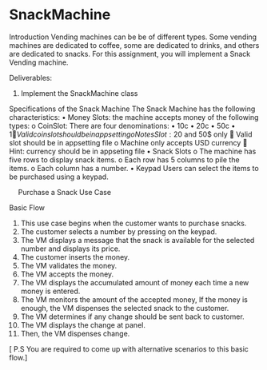 # SnackMachine

Introduction
Vending machines can be be of different types. Some vending machines are dedicated to coffee, some are dedicated to drinks, and others are dedicated to snacks. For this assignment, you will implement a Snack Vending machine. 

Deliverables:
1.	Implement the SnackMachine class

Specifications of the Snack Machine 
The Snack Machine has the following characteristics:
•	Money Slots: the machine accepts money of the following types:
o	CoinSlot: There are four denominations: • 10c • 20c • 50c • $1 
	Valid coin slot should be in appsetting 
o	Notes Slot :20$ and 50$ only
	Valid slot should be in appsetting file 
o	Machine only accepts USD currency
	Hint: currency should be in appseting file 
•	Snack Slots
o	The machine has five rows to display snack items.
o	Each row has 5 columns to pile the items.
o	Each column has a number.
•	Keypad
Users can select the items to be purchased using a keypad.

 
Purchase a Snack Use Case

Basic Flow
1.	This use case begins when the customer wants to purchase snacks.
2.	The customer selects a number by pressing on the keypad. 
3.	The VM displays a message that the snack is available for the selected number and displays its price.
4.	The customer inserts the money.
5.	The VM validates the money.
6.	The VM accepts the money. 
7.	The VM displays the accumulated amount of money each time a new money is entered.
8.	The VM monitors the amount of the accepted money, If the money is enough, the VM dispenses the selected snack to the customer. 
9.	The VM determines if any change should be sent back to customer.
10.	The VM displays the change at panel. 
11.	Then, the VM dispenses change.

[ P.S You are required to come up with alternative scenarios to this basic flow.]
